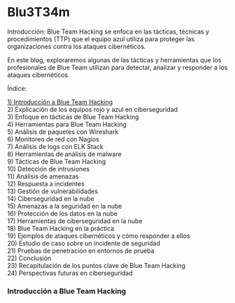# Blu3T34m

Introducción:
Blue Team Hacking se enfoca en las tácticas, técnicas y procedimientos (TTP) que el equipo azul utiliza para proteger las organizaciones contra los ataques cibernéticos.

En este blog, exploraremos algunas de las tácticas y herramientas que los profesionales de Blue Team utilizan para detectar, analizar y responder a los ataques cibernéticos.

Índice:

<a href="introduccion">1) Introducción a Blue Team Hacking</a> <br/>
<a>2) Explicación de los equipos rojo y azul en ciberseguridad</a> <br/>
<a>3) Enfoque en tácticas de Blue Team Hacking</a> <br/>
<a>4) Herramientas para Blue Team Hacking</a> <br/>
<a>5) Análisis de paquetes con Wireshark</a> <br/>
<a>6) Monitoreo de red con Nagios</a> <br/>
<a>7) Análisis de logs con ELK Stack </a><br/>
<a>8) Herramientas de análisis de malware</a> <br/>
<a>9) Tácticas de Blue Team Hacking</a> <br/>
<a>10) Detección de intrusiones</a> <br/>
<a>11) Análisis de amenazas</a> <br/>
<a>12) Respuesta a incidentes</a> <br/>
<a>13) Gestión de vulnerabilidades</a> <br/>
<a>14) Ciberseguridad en la nube</a> <br/>
<a>15) Amenazas a la seguridad en la nube</a> <br/>
<a>16) Protección de los datos en la nube</a> <br/>
<a>17) Herramientas de ciberseguridad en la nube </a>  <br/>
<a>18) Blue Team Hacking en la práctica</a>  <br/>
<a>19) Ejemplos de ataques cibernéticos y cómo responder a ellos</a> <br/>
<a>20) Estudio de caso sobre un incidente de seguridad</a>  <br/>
<a>21) Pruebas de penetración en entornos de prueba</a>  <br/>
<a>22) Conclusión</a>  <br/>
<a>23) Recapitulación de los puntos clave de Blue Team Hacking</a>  <br/>
<a>24) Perspectivas futuras en ciberseguridad</a>  <br/>

<h3 id="introduccion">Introducción a Blue Team Hacking</h3>
